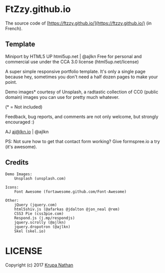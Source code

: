 # FtZzy.github.io

The source code of [https://ftzzy.github.io/](https://ftzzy.github.io/) (in French).


## Template

Miniport by HTML5 UP
html5up.net | @ajlkn
Free for personal and commercial use under the CCA 3.0 license (html5up.net/license)

A super simple responsive portfolio template. It's only a single page because hey, sometimes you don't need a half dozen pages to make your point.

Demo images* courtesy of Unsplash, a radtastic collection of CC0 (public domain) images you can use for pretty much whatever.

(* = Not included)

Feedback, bug reports, and comments are not only welcome, but strongly encouraged :)

AJ
aj@lkn.io | @ajlkn

PS: Not sure how to get that contact form working? Give formspree.io a try (it's awesome).


## Credits

	Demo Images:
		Unsplash (unsplash.com)

	Icons:
		Font Awesome (fortawesome.github.com/Font-Awesome)

	Other:
		jQuery (jquery.com)
		html5shiv.js (@afarkas @jdalton @jon_neal @rem)
		CSS3 Pie (css3pie.com)
		Respond.js (j.mp/respondjs)
		jquery.scrolly (@ajlkn)
		jquery.dropotron (@ajlkn)
		Skel (skel.io)



# LICENSE
Copyright (c) 2017 [Krupa Nathan](https://github.com/FtZzy)
